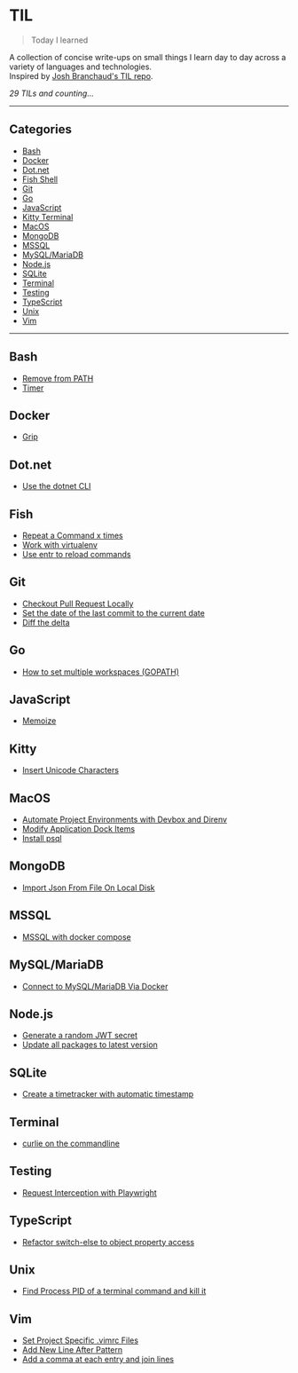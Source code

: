 # TIL

> Today I learned

A collection of concise write-ups on small things I learn day to day across a variety of languages and technologies.\
Inspired by [Josh Branchaud's TIL repo][jb].

_29 TILs and counting..._

______________________________________________________________________

## Categories

<!-- prettier-ignore -->

* [Bash](#bash)
* [Docker](#docker)
* [Dot.net](#dotnet)
* [Fish Shell](#fish)
* [Git](#git)
* [Go](#go)
* [JavaScript](#javascript)
* [Kitty Terminal](#kitty)
* [MacOS](#macos)
* [MongoDB](#mongodb)
* [MSSQL](#mssql)
* [MySQL/MariaDB](#mysqlmariadb)
* [Node.js](#nodejs)
* [SQLite](#sqlite)
* [Terminal](#terminal)
* [Testing](#testing)
* [TypeScript](#typescript)
* [Unix](#unix)
* [Vim](#vim)

______________________________________________________________________

## Bash

- [Remove from PATH](bash/remove-from-path.md)
- [Timer](bash/timer.md)

## Docker

- [Grip](docker/grip.md)

## Dot.net

- [Use the dotnet CLI](/dotnet/dotnet-cli.md)

## Fish

- [Repeat a Command x times](fish/repeat-a-command-x-times.md)
- [Work with virtualenv](fish/work-with-virtualenv.md)
- [Use entr to reload commands](fish/entr.md)

## Git

- [Checkout Pull Request Locally](git/checkout-pull-request-locally.md)
- [Set the date of the last commit to the current date](git/set_the_date_of_the_last_commit_to_the_current_date.md)
- [Diff the delta](git/diff-the-delta.md)

## Go

- [How to set multiple workspaces (GOPATH)](go/how-to-set-multiple-workspaces.md)

## JavaScript

- [Memoize](javascript/memoize.md)

## Kitty

- [Insert Unicode Characters](kitty/insert-unicode-characters.md)

## MacOS

- [Automate Project Environments with Devbox and Direnv](macos/automate-project-environments-with-devbox-and-direnv.md)
- [Modify Application Dock Items](macos/modify-application-dock-items.md)
- [Install psql](macos/install-psql.md)

## MongoDB

- [Import Json From File On Local Disk](mongodb/import-json-from-file-on-local-disk.md)

## MSSQL

- [MSSQL with docker compose](mssql/mssql-with-docker-compose.md)

## MySQL/MariaDB

- [Connect to MySQL/MariaDB Via Docker](mysql-mariadb/connect-to-mysql-maridab-via-docker.md)

## Node.js

- [Generate a random JWT secret](nodejs/generate-a-random-jwt-secret.md)
- [Update all packages to latest version](nodejs/update-all-packages-to-latest-version.md)

## SQLite

- [Create a timetracker with automatic timestamp](sqlite/create-a-timetracker-with-automatic-timestamp.md)

## Terminal

- [curlie on the commandline](terminal/curlie.md)

## Testing

- [Request Interception with Playwright](testing/request-interception-with-playwright.md)

## TypeScript

- [Refactor switch-else to object property access](typescript/refactor-switch-else-to-object-property-access)

## Unix

- [Find Process PID of a terminal command and kill it](unix/find-pid-and-kill.md)

## Vim

- [Set Project Specific .vimrc Files](vim/set-project-specific-vim-files.md)
- [Add New Line After Pattern](vim/add-new-line-after-pattern.md)
- [Add a comma at each entry and join lines](vim/add-a-comma-and-join-lines.md)

[jb]: https://github.com/jbranchaud/til
